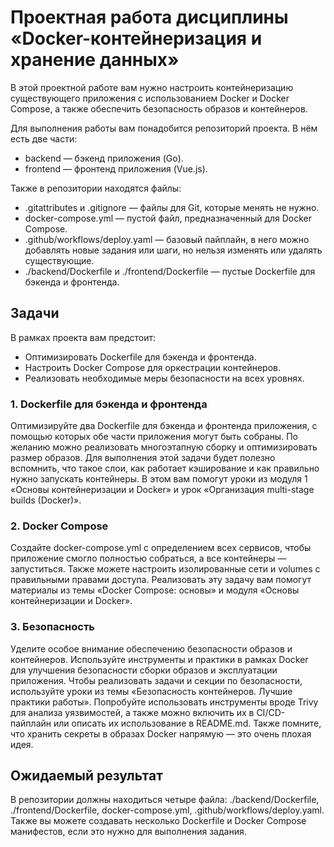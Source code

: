 # Проектная работа дисциплины «Docker-контейнеризация и хранение данных»
В этой проектной работе вам нужно настроить контейнеризацию существующего приложения с использованием Docker и Docker Compose, а также обеспечить безопасность образов и контейнеров. 

Для выполнения работы вам понадобится репозиторий проекта. В нём есть две части:

* backend — бэкенд приложения (Go).
* frontend — фронтенд приложения (Vue.js).

Также в репозитории находятся файлы:
* .gitattributes и .gitignore — файлы для Git, которые менять не нужно.
* docker-compose.yml — пустой файл, предназначенный для Docker Compose.
* .github/workflows/deploy.yaml — базовый пайплайн, в него можно добавлять новые задания или шаги, но нельзя изменять или удалять существующие.
* ./backend/Dockerfile и ./frontend/Dockerfile — пустые Dockerfile для бэкенда и фронтенда.

## Задачи
В рамках проекта вам предстоит:
* Оптимизировать Dockerfile для бэкенда и фронтенда.
* Настроить Docker Compose для оркестрации контейнеров.
* Реализовать необходимые меры безопасности на всех уровнях.

### 1. Dockerfile для бэкенда и фронтенда
Оптимизируйте два Dockerfile для бэкенда и фронтенда приложения, с помощью которых обе части приложения могут быть собраны. По желанию можно реализовать многоэтапную сборку и оптимизировать размер образов.
Для выполнения этой задачи будет полезно вспомнить, что такое слои, как работает кэширование и как правильно нужно запускать контейнеры. В этом вам помогут уроки из модуля 1 «Основы контейнеризации и Docker» и урок «Организация multi-stage builds (Docker)».

### 2. Docker Compose
Создайте docker-compose.yml с определением всех сервисов, чтобы приложение смогло полностью собраться, а все контейнеры — запуститься. Также можете настроить изолированные сети и volumes с правильными правами доступа.
Реализовать эту задачу вам помогут материалы из темы «Docker Compose: основы» и модуля «Основы контейнеризации и Docker».

### 3. Безопасность
Уделите особое внимание обеспечению безопасности образов и контейнеров. Используйте инструменты и практики в рамках Docker для улучшения безопасности сборки образов и эксплуатации приложения. 
Чтобы реализовать задачи и секции по безопасности, используйте уроки из темы «Безопасность контейнеров. Лучшие практики работы». Попробуйте использовать инструменты вроде Trivy для анализа уязвимостей, а также можно включить их в CI/CD-пайплайн или описать их использование в README.md. Также помните, что хранить секреты в образах Docker напрямую — это очень плохая идея.

## Ожидаемый результат
В репозитории должны находиться четыре файла: 
./backend/Dockerfile,
./frontend/Dockerfile,
docker-compose.yml,
.github/workflows/deploy.yaml.
Также вы можете создавать несколько Dockerfile и Docker Compose манифестов, если это нужно для выполнения задания.


